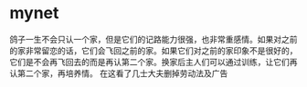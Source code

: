 # mynet
鸽子一生不会只认一个家，但是它们的记路能力很强，也非常重感情。如果对之前的家非常留恋的话，它们会飞回之前的家。如果它们对之前的家印象不是很好的，它们是不会再飞回去的而是再认第二个家。换家后主人们可以通过训练，让它们再认第二个家，再培养情。
在这看了几士大夫删掉劳动法及广告
